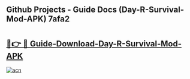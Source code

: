 ## Github Projects - Guide Docs (Day-R-Survival-Mod-APK) 7afa2

# <h2><a href="https://apkcomod.com?title=Day-R-Survival-Mod-APK">🔗👉 🔴 Guide-Download-Day-R-Survival-Mod-APK </a></h2>

[![acn](https://github.com/user-attachments/assets/0f9c940e-d8b0-45ae-aac7-cd30a18b3e1c)](https://apkcomod.com?title=Day-R-Survival-Mod-APK)
